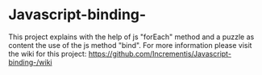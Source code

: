 # Javascript-binding-
This project explains with the help of js "forEach" method and a puzzle as content the use of the js method "bind". 
For more information please visit the wiki for this project:
https://github.com/Incrementis/Javascript-binding-/wiki

